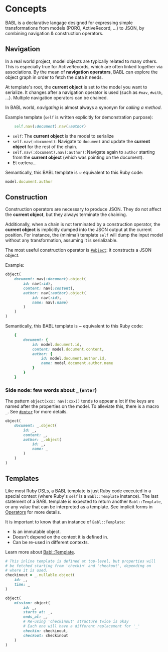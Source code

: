 # Concepts

BABL is a declarative langage designed for expressing simple transformations from models (PORO, ActiveRecord, ...) to JSON, by combining navigation & construction operators.

## Navigation

In a real world project, model objects are typically related to many others. This is especially true for ActiveRecords, which are often linked together via associations. By the mean of **navigation operators**, BABL can explore the object graph in order to fetch the data it needs.

At template's root, the **current object** is set to the model you want to serialize. It changes after a navigation operator is used (such as `#nav`, `#with`, ...). Multiple navigation operators can be chained.

In BABL world, *navigating* is almost always a synonym for *calling a method*.

Example template (`self` is written explicitly for demonstration purpose):
```ruby
    self.nav(:document).nav(:author)
```

- `self`: The **current object** is the model to serialize
- `self.nav(:document)`: Navigate to `document` and update the **current object** for the rest of the chain.
- `self.nav(:document).nav(:author)`: Navigate again to `author` starting from the **current object** (which was pointing on the document).
- Et cætera...

Semantically, this BABL template is ~ equivalent to this Ruby code:
```ruby
model.document.author
```

## Construction

Construction operators are necessary to produce JSON. They do not affect the **current object**, but they always terminate the chaining.

Additionally, when a chain is not terminated by a construction operator, the **current object** is implicitly dumped into the JSON output at the current position. For instance, the (minimal) template `self` will dump the input model without any transformation, assuming it is serializable.

The most useful construction operator is [`#object`](operators.md#object): it constructs a JSON object.

Example:
```ruby
object(
    document: nav(:document).object(
        id: nav(:id),
        content: nav(:content),
        author: nav(:author).object(
            id: nav(:id),
            name: nav(:name)
        )
    )
)
```

Semantically, this BABL template is ~ equivalent to this Ruby code:
```ruby
    {
        document: {
            id: model.document.id,
            content: model.document.content,
            author: {
                id: model.document.author.id,
                name: model.document.author.name
            }
        }
    }
```

### Side node: few words about `_` (`enter`)

The pattern `object(xxx: nav(:xxx))` tends to appear a lot if the keys are named after the properties on the model. To alleviate this, there is a macro `_`. See [`#enter`](operators.md#enter) for more details.

```ruby
object(
    document: _.object(
        id: _,
        content: _,
        author: _.object(
            id: _,
            name: _
        )
    )
)
```

## Templates

Like most Ruby DSLs, a BABL template is just Ruby code executed in a special context (where Ruby's `self` is a `Babl::Template` instance).
The last statement of a BABL template is expected to return another `Babl::Template`, or any value that can be interpreted as a template. See implicit forms in [Operators](operators.md) for more details.

It is important to know that an instance of `Babl::Template`:
- Is an immutable object.
- Doesn't depend on the context it is defined in.
- Can be re-used in different contexts.

Learn more about [Babl::Template](templates.md).

```ruby
# This inline template is defined at top-level, but properties will
# be fetched starting from 'checkin' and 'checkout', depending on
# where it is used.
checkinout = _.nullable.object(
    id: _,
    time: _
)

object(
    mission: object(
        id: _,
        starts_at: _,
        ends_at: _,
        # Re-using 'checkinout' structure twice is okay
        # Each one will have a different replacement for '_'
        checkin: checkinout,
        checkout: checkinout
    )
)
```
